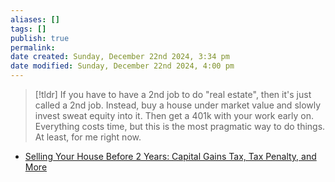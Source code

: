 ```yaml
---
aliases: []
tags: []
publish: true
permalink:
date created: Sunday, December 22nd 2024, 3:34 pm
date modified: Sunday, December 22nd 2024, 4:00 pm
---
```


> [!tldr] If you have to have a 2nd job to do "real estate", then it's just called a 2nd job.  Instead, buy a house under market value and slowly invest sweat equity into it.  Then get a 401k with your work early on.  Everything costs time, but this is the most pragmatic way to do things. At least, for me right now.

 - [Selling Your House Before 2 Years: Capital Gains Tax, Tax Penalty, and More](https://www.fastexpert.com/blog/what-happens-if-you-sell-your-house-before-two-years/)